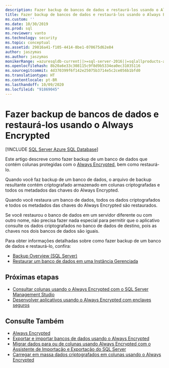 ```yaml
---
description: Fazer backup de bancos de dados e restaurá-los usando o Always Encrypted
title: Fazer backup de bancos de dados e restaurá-los usando o Always Encrypted | Microsoft Docs
ms.custom: ''
ms.date: 10/30/2019
ms.prod: sql
ms.reviewer: vanto
ms.technology: security
ms.topic: conceptual
ms.assetid: 29816a41-f105-4414-8be1-070675d62e84
author: jaszymas
ms.author: jaszymas
monikerRange: =azuresqldb-current||>=sql-server-2016||=sqlallproducts-allversions||>=sql-server-linux-2017||=azuresqldb-mi-current
ms.openlocfilehash: 8b20a6e33c308115c9f8d9b5334ea0ec31035116
ms.sourcegitcommit: 4d370399f6f142e25075b3714e5c2ce056b1bfd0
ms.translationtype: HT
ms.contentlocale: pt-BR
ms.lasthandoff: 10/09/2020
ms.locfileid: "91869045"
---
```

# <a name="backup-and-restore-databases-using-always-encrypted"></a>Fazer backup de bancos de dados e restaurá-los usando o Always Encrypted 
[!INCLUDE [SQL Server Azure SQL Database](../../../includes/applies-to-version/sql-asdb.md)]

Este artigo descreve como fazer backup de um banco de dados que contém colunas protegidas com o [Always Encrypted](../../../relational-databases/security/encryption/always-encrypted-database-engine.md), bem como restaurá-lo.

Quando você faz backup de um banco de dados, o arquivo de backup resultante contém criptografado armazenado em colunas criptografadas e todos os metadados das chaves do Always Encrypted.

Quando você restaura um banco de dados, todos os dados criptografados e todos os metadados das chaves do Always Encrypted são restaurados. 

Se você restaurou o banco de dados em um servidor diferente ou com outro nome, não precisa fazer nada especial para permitir que o aplicativo consulte os dados criptografados no banco de dados de destino, pois as chaves nos dois bancos de dados são iguais.

Para obter informações detalhadas sobre como fazer backup de um banco de dados e restaurá-lo, confira:
- [Backup Overview (SQL Server)](../../backup-restore/backup-overview-sql-server.md)
- [Restaurar um banco de dados em uma Instância Gerenciada](/azure/sql-database/sql-database-managed-instance-get-started-restore)

## <a name="next-steps"></a>Próximas etapas
- [Consultar colunas usando o Always Encrypted com o SQL Server Management Studio](always-encrypted-query-columns-ssms.md)
- [Desenvolver aplicativos usando o Always Encrypted com enclaves seguros](always-encrypted-enclaves-client-development.md) 

## <a name="see-also"></a>Consulte Também
- [Always Encrypted](../../../relational-databases/security/encryption/always-encrypted-database-engine.md)
- [Exportar e importar bancos de dados usando o Always Encrypted](always-encrypted-migrate-using-bacpac.md)
- [Migrar dados para ou de colunas usando Always Encrypted com o Assistente de Importação e Exportação do SQL Server](always-encrypted-migrate-using-import-export-wizard.md)
- [Carregar em massa dados criptografados em colunas usando o Always Encrypted](migrate-sensitive-data-protected-by-always-encrypted.md)